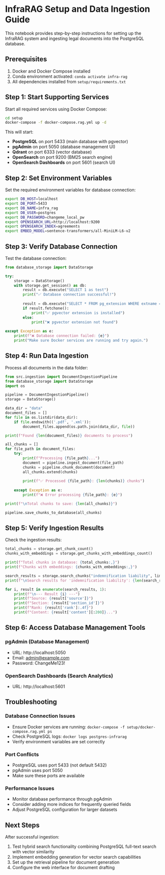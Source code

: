 # InfraRAG Setup and Data Ingestion Guide

This notebook provides step-by-step instructions for setting up the InfraRAG system and ingesting legal documents into the PostgreSQL database.

## Prerequisites

1. Docker and Docker Compose installed
2. Conda environment activated: `conda activate infra-rag`
3. All dependencies installed from `setup/requirements.txt`

## Step 1: Start Supporting Services

Start all required services using Docker Compose:

```bash
cd setup
docker-compose -f docker-compose.rag.yml up -d
```

This will start:
- **PostgreSQL** on port 5433 (main database with pgvector)
- **pgAdmin** on port 5050 (database management UI)
- **Qdrant** on port 6333 (vector database)
- **OpenSearch** on port 9200 (BM25 search engine)
- **OpenSearch Dashboards** on port 5601 (search UI)

## Step 2: Set Environment Variables

Set the required environment variables for database connection:

```bash
export DB_HOST=localhost
export DB_PORT=5433
export DB_NAME=infra_rag
export DB_USER=postgres
export DB_PASSWORD=changeme_local_pw
export OPENSEARCH_URL=http://localhost:9200
export OPENSEARCH_INDEX=agreements
export EMBED_MODEL=sentence-transformers/all-MiniLM-L6-v2
```

## Step 3: Verify Database Connection

Test the database connection:

```python
from database_storage import DataStorage

try:
    storage = DataStorage()
    with storage.get_session() as db:
        result = db.execute("SELECT 1 as test")
        print("✅ Database connection successful!")
        
        result = db.execute("SELECT * FROM pg_extension WHERE extname = 'vector'")
        if result.fetchone():
            print("✅ pgvector extension is installed")
        else:
            print("❌ pgvector extension not found")
            
except Exception as e:
    print(f"❌ Database connection failed: {e}")
    print("Make sure Docker services are running and try again.")
```

## Step 4: Run Data Ingestion

Process all documents in the data folder:

```python
from src.ingestion import DocumentIngestionPipeline
from database_storage import DataStorage
import os

pipeline = DocumentIngestionPipeline()
storage = DataStorage()

data_dir = "data"
document_files = []
for file in os.listdir(data_dir):
    if file.endswith(('.pdf', '.xml')):
        document_files.append(os.path.join(data_dir, file))

print(f"Found {len(document_files)} documents to process")

all_chunks = []
for file_path in document_files:
    try:
        print(f"Processing {file_path}...")
        document = pipeline.ingest_document(file_path)
        chunks = pipeline.chunk_document(document)
        all_chunks.extend(chunks)
        
        print(f"✅ Processed {file_path}: {len(chunks)} chunks")
        
    except Exception as e:
        print(f"❌ Error processing {file_path}: {e}")

print(f"\nTotal chunks to save: {len(all_chunks)}")

pipeline.save_chunks_to_database(all_chunks)
```

## Step 5: Verify Ingestion Results

Check the ingestion results:

```python
total_chunks = storage.get_chunk_count()
chunks_with_embeddings = storage.get_chunks_with_embeddings_count()

print(f"Total chunks in database: {total_chunks:,}")
print(f"Chunks with embeddings: {chunks_with_embeddings:,}")

search_results = storage.search_chunks("indemnification liability", limit=5)
print(f"\nSearch results for 'indemnification liability': {len(search_results)} results")

for i, result in enumerate(search_results, 1):
    print(f"\n--- Result {i} ---")
    print(f"Source: {result['source']}")
    print(f"Section: {result['section_id']}")
    print(f"Rank: {result['rank']:.4f}")
    print(f"Content: {result['content'][:200]}...")
```

## Step 6: Access Database Management Tools

### pgAdmin (Database Management)
- URL: http://localhost:5050
- Email: admin@example.com
- Password: ChangeMe123!

### OpenSearch Dashboards (Search Analytics)
- URL: http://localhost:5601

## Troubleshooting

### Database Connection Issues
- Ensure Docker services are running: `docker-compose -f setup/docker-compose.rag.yml ps`
- Check PostgreSQL logs: `docker logs postgres-infrarag`
- Verify environment variables are set correctly

### Port Conflicts
- PostgreSQL uses port 5433 (not default 5432)
- pgAdmin uses port 5050
- Make sure these ports are available

### Performance Issues
- Monitor database performance through pgAdmin
- Consider adding more indices for frequently queried fields
- Adjust PostgreSQL configuration for larger datasets

## Next Steps

After successful ingestion:
1. Test hybrid search functionality combining PostgreSQL full-text search with vector similarity
2. Implement embedding generation for vector search capabilities
3. Set up the retrieval pipeline for document generation
4. Configure the web interface for document drafting
